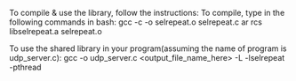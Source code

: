 To compile & use the library, follow the instructions:
  To compile, type in the following commands in bash:
    gcc -c -o selrepeat.o selrepeat.c
    ar rcs libselrepeat.a selrepeat.o
  
  To use the shared library in your program(assuming the name of program is udp_server.c):
    gcc -o udp_server.c <output_file_name_here> -L<PATH to the directory where the library is stored> -lselrepeat -pthread


    
